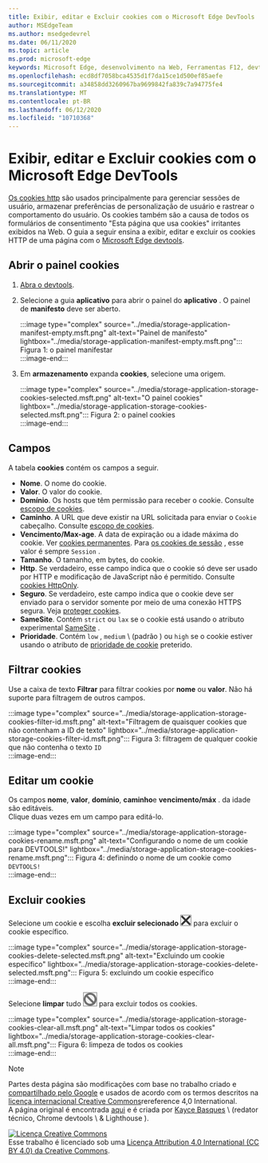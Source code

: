 ```yaml
---
title: Exibir, editar e Excluir cookies com o Microsoft Edge DevTools
author: MSEdgeTeam
ms.author: msedgedevrel
ms.date: 06/11/2020
ms.topic: article
ms.prod: microsoft-edge
keywords: Microsoft Edge, desenvolvimento na Web, Ferramentas F12, devtools
ms.openlocfilehash: ecd8df7058bca4535d1f7da15ce1d500ef85aefe
ms.sourcegitcommit: a34858dd3260967ba9699842fa839c7a94775fe4
ms.translationtype: MT
ms.contentlocale: pt-BR
ms.lasthandoff: 06/12/2020
ms.locfileid: "10710368"
---
```

<!-- Copyright Kayce Basques 

   Licensed under the Apache License, Version 2.0 (the "License");
   you may not use this file except in compliance with the License.
   You may obtain a copy of the License at

       https://www.apache.org/licenses/LICENSE-2.0

   Unless required by applicable law or agreed to in writing, software
   distributed under the License is distributed on an "AS IS" BASIS,
   WITHOUT WARRANTIES OR CONDITIONS OF ANY KIND, either express or implied.
   See the License for the specific language governing permissions and
   limitations under the License.  -->

# Exibir, editar e Excluir cookies com o Microsoft Edge DevTools  

[Os cookies http][MDNHTTPCookies] são usados principalmente para gerenciar sessões de usuário, armazenar preferências de personalização de usuário e rastrear o comportamento do usuário.  Os cookies também são a causa de todos os formulários de consentimento "Esta página que usa cookies" irritantes exibidos na Web.  O guia a seguir ensina a exibir, editar e excluir os cookies HTTP de uma página com o [Microsoft Edge devtools][MicrosoftEdgeDevTools].  

## Abrir o painel cookies  

1.  [Abra o devtools][DevToolsOpen].  
1.  Selecione a guia **aplicativo** para abrir o painel do **aplicativo** .  O painel de **manifesto** deve ser aberto.  
    
    :::image type="complex" source="../media/storage-application-manifest-empty.msft.png" alt-text="Painel de manifesto" lightbox="../media/storage-application-manifest-empty.msft.png":::
       Figura 1: o painel manifestar  
    :::image-end:::  

1.  Em **armazenamento** expanda **cookies**, selecione uma origem.  
    
    :::image type="complex" source="../media/storage-application-storage-cookies-selected.msft.png" alt-text="O painel cookies" lightbox="../media/storage-application-storage-cookies-selected.msft.png":::
       Figura 2: o painel cookies  
    :::image-end:::  

## Campos  

A tabela **cookies** contém os campos a seguir.  

*   **Nome**.  O nome do cookie.  
*   **Valor**.  O valor do cookie.  
*   **Domínio**.  Os hosts que têm permissão para receber o cookie.  Consulte [escopo de cookies][MDNHTTPCookiesScope].  
*   **Caminho**.  A URL que deve existir na URL solicitada para enviar o `Cookie` cabeçalho.  Consulte [escopo de cookies][MDNHTTPCookiesScope].  
*   **Vencimento/Max-age**.  A data de expiração ou a idade máxima do cookie.  Ver [cookies permanentes][MDNHTTPCookiesPermanent].  Para [os cookies de sessão][MDNHTTPCookiesSession] , esse valor é sempre `Session` .  
*   **Tamanho**.  O tamanho, em bytes, do cookie.  
*   **Http**.  Se verdadeiro, esse campo indica que o cookie só deve ser usado por HTTP e modificação de JavaScript não é permitido.  Consulte [cookies HttpOnly][MDNHTTPCookiesSecure].  
*   **Seguro**.  Se verdadeiro, este campo indica que o cookie deve ser enviado para o servidor somente por meio de uma conexão HTTPS segura.  Veja [proteger cookies][MDNHTTPCookiesSecure].  
*   **SameSite**.  Contém `strict` ou `lax` se o cookie está usando o atributo experimental [SameSite][MDNHTTPCookiesSamesite] .  
*   **Prioridade**.  Contém `low` , `medium` \ (padrão \) ou `high` se o cookie estiver usando o atributo de [prioridade de cookie][ChromiumIssue232693] preterido.

## Filtrar cookies  

Use a caixa de texto **Filtrar** para filtrar cookies por **nome** ou **valor**.  Não há suporte para filtragem de outros campos.  

:::image type="complex" source="../media/storage-application-storage-cookies-filter-id.msft.png" alt-text="Filtragem de quaisquer cookies que não contenham a ID de texto" lightbox="../media/storage-application-storage-cookies-filter-id.msft.png":::
   Figura 3: filtragem de qualquer cookie que não contenha o texto `ID`  
:::image-end:::  

## Editar um cookie  

Os campos **nome**, **valor**, **domínio**, **caminho**e **vencimento/máx** . da idade são editáveis.  
Clique duas vezes em um campo para editá-lo.  

:::image type="complex" source="../media/storage-application-storage-cookies-rename.msft.png" alt-text="Configurando o nome de um cookie para DEVTOOLS!" lightbox="../media/storage-application-storage-cookies-rename.msft.png":::
   Figura 4: definindo o nome de um cookie como `DEVTOOLS!`  
:::image-end:::  

## Excluir cookies  

Selecione um cookie e escolha **excluir selecionado** ![ excluir selecionado ][ImageDeleteIcon] para excluir o cookie específico.  

:::image type="complex" source="../media/storage-application-storage-cookies-delete-selected.msft.png" alt-text="Excluindo um cookie específico" lightbox="../media/storage-application-storage-cookies-delete-selected.msft.png":::
   Figura 5: excluindo um cookie específico  
:::image-end:::  

Selecione **limpar** tudo ![ limpar tudo ][ImageClearIcon] para excluir todos os cookies.  

:::image type="complex" source="../media/storage-application-storage-cookies-clear-all.msft.png" alt-text="Limpar todos os cookies" lightbox="../media/storage-application-storage-cookies-clear-all.msft.png":::
   Figura 6: limpeza de todos os cookies  
:::image-end:::  

<!-- image links -->  

[ImageClearIcon]: ../media/clear-icon.msft.png  
[ImageDeleteIcon]: ../media/delete-icon.msft.png  

<!-- links -->  

[MicrosoftEdgeDevTools]: /microsoft-edge/devtools-guide-chromium "Ferramentas de desenvolvedor do Microsoft Edge (Chromium)"  
[DevToolsOpen]: /microsoft-edge/devtools-guide-chromium/open "Abrir o Microsoft Edge DevTools"  

[ChromiumIssue232693]: https://bugs.chromium.org/p/chromium/issues/detail?id=232693 "232693 problema do Chromium: implementando campo de prioridade para cookies | Erros de Chromium"  

[MDNHTTPCookies]: https://developer.mozilla.org/docs/Web/HTTP/Cookies "Cookies HTTP | MDN"  
[MDNHTTPCookiesPermanent]: https://developer.mozilla.org/docs/Web/HTTP/Cookies#Permanent_cookies "Cookies HTTP-cookies permanentes | MDN"  
[MDNHTTPCookiesSamesite]: https://developer.mozilla.org/docs/Web/HTTP/Cookies#SameSite_cookies "Cookies HTTP-cookies SameSite | MDN"  
[MDNHTTPCookiesScope]: https://developer.mozilla.org/docs/Web/HTTP/Cookies#Scope_of_cookies "Cookies HTTP-escopo de cookies | MDN"  
[MDNHTTPCookiesSecure]: https://developer.mozilla.org/docs/Web/HTTP/Cookies#Secure_and_HttpOnly_cookies "Cookies HTTP-cookies seguros e HttpOnly | MDN"  
[MDNHTTPCookiesSession]: https://developer.mozilla.org/docs/Web/HTTP/Cookies#Session_cookies "Cookies HTTP-cookies de sessão | MDN"  

> [!NOTE]
> Partes desta página são modificações com base no trabalho criado e [compartilhado pelo Google][GoogleSitePolicies] e usados de acordo com os termos descritos na [licença internacional Creative Commons][CCA4IL]rereference 4,0 International.  
> A página original é encontrada [aqui](https://developers.google.com/web/tools/chrome-devtools/storage/cookies) e é criada por [Kayce Basques][KayceBasques] \ (redator técnico, Chrome devtools \ & Lighthouse \).  

[![Licença Creative Commons][CCby4Image]][CCA4IL]  
Esse trabalho é licenciado sob uma [Licença Attribution 4.0 International (CC BY 4.0) da Creative Commons][CCA4IL].  

[CCA4IL]: https://creativecommons.org/licenses/by/4.0  
[CCby4Image]: https://i.creativecommons.org/l/by/4.0/88x31.png  
[GoogleSitePolicies]: https://developers.google.com/terms/site-policies  
[KayceBasques]: https://developers.google.com/web/resources/contributors/kaycebasques  
